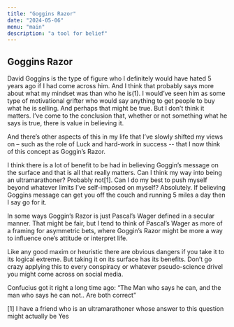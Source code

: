 ```yaml
---
title: "Goggins Razor"
date: "2024-05-06"
menu: "main"
description: "a tool for belief"
---
```




## Goggins Razor


David Goggins is the type of figure who I definitely would have hated 5 years ago if I had come across him. And I think that probably says more about what my mindset was than who he is(1). I would’ve seen him as some type of motivational grifter who would say anything to get people to buy what he is selling. And perhaps that might be true. But I don’t think it matters. I’ve come to the conclusion that, whether or not something what he says is true, there is value in believing it.

And there’s other aspects of this in my life that I’ve slowly shifted my views on – such as the role of Luck and hard-work in success -- that I now think of this concept as Goggin’s Razor. 

I think there is a lot of benefit to be had in believing Goggin’s message on the surface and that is all that really matters. Can I think my way into being an ultramarathoner? Probably not[1]. Can I do my best to push myself beyond whatever limits I’ve self-imposed on myself? Absolutely. If believing Goggins message can get you off the couch and running 5 miles a day then I say go for it. 

In some ways Goggin’s Razor is just Pascal’s Wager defined in a secular manner. That might be fair, but I tend to think of Pascal’s Wager as more of a framing for asymmetric bets, where Goggin’s Razor might be more a way to influence one’s attitude or interpret life. 

Like any good maxim or heuristic there are obvious dangers if you take it to its logical extreme. But taking it on its surface has its benefits. Don’t go crazy applying this to every conspiracy or whatever pseudo-science drivel you might come across on social media. 

Confucius got it right a long time ago: “The Man who says he can, and the man who says he can not.. Are both correct”


[1] I have a friend who is an ultramarathoner whose answer to this question might actually be Yes
